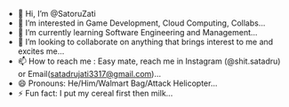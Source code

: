 - 👋 Hi, I’m @SatoruZati
- 👀 I’m interested in Game Development, Cloud Computing, Collabs...
- 🌱 I’m currently learning Software Engineering and Management...
- 💞️ I’m looking to collaborate on anything that brings interest to me and excites me...
- 📫 How to reach me : Easy mate, reach me in Instagram (@shit.satadru) or Email(satadrujati3317@gmail.com)...
- 😄 Pronouns: He/Him/Walmart Bag/Attack Helicopter...
- ⚡ Fun fact: I put my cereal first then milk...

<!---
SatoruZati/SatoruZati is a ✨ special ✨ repository because its `README.md` (this file) appears on your GitHub profile.
You can click the Preview link to take a look at your changes.
--->
